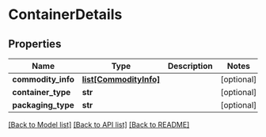 # ContainerDetails

## Properties
Name | Type | Description | Notes
------------ | ------------- | ------------- | -------------
**commodity_info** | [**list[CommodityInfo]**](CommodityInfo.md) |  | [optional] 
**container_type** | **str** |  | [optional] 
**packaging_type** | **str** |  | [optional] 

[[Back to Model list]](../README.md#documentation-for-models) [[Back to API list]](../README.md#documentation-for-api-endpoints) [[Back to README]](../README.md)


